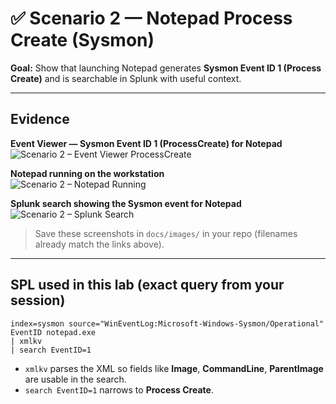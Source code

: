 # ✅ Scenario 2 — Notepad Process Create (Sysmon)

**Goal:** Show that launching Notepad generates **Sysmon Event ID 1 (Process Create)** and is searchable in Splunk with useful context.

---

## Evidence

**Event Viewer — Sysmon Event ID 1 (ProcessCreate) for Notepad**  
![Scenario 2 – Event Viewer ProcessCreate](docs/images/Screenshot%202025-08-16%20002404.png)

**Notepad running on the workstation**  
![Scenario 2 – Notepad Running](docs/images/Screenshot%202025-08-16%20033609.png)

**Splunk search showing the Sysmon event for Notepad**  
![Scenario 2 – Splunk Search](docs/images/Screenshot%202025-08-16%20033858.png)

> Save these screenshots in `docs/images/` in your repo (filenames already match the links above).

---

## SPL used in this lab (exact query from your session)

```spl
index=sysmon source="WinEventLog:Microsoft-Windows-Sysmon/Operational" EventID notepad.exe
| xmlkv
| search EventID=1
```

- `xmlkv` parses the XML so fields like **Image**, **CommandLine**, **ParentImage** are usable in the search.
- `search EventID=1` narrows to **Process Create**.
